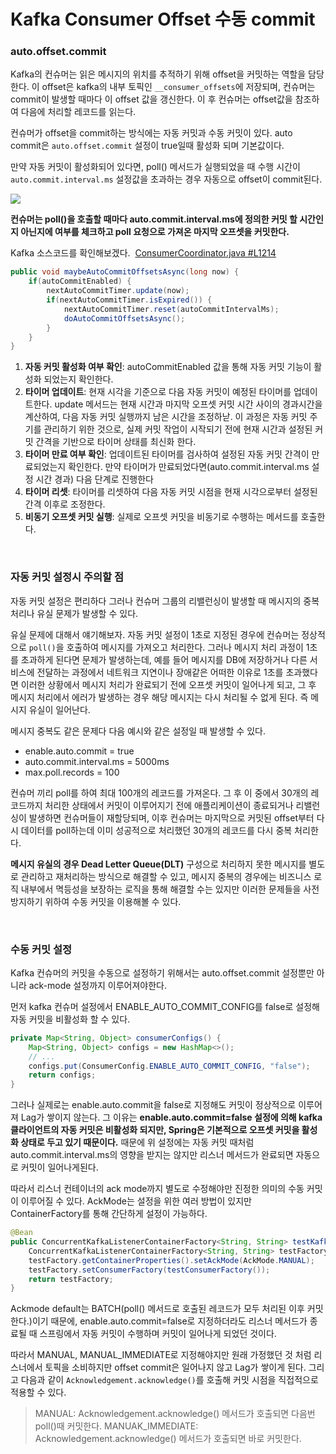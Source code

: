 # Kafka Consumer Offset 수동 commit 

### auto.offset.commit

Kafka의 컨슈머는 읽은 메시지의 위치를 추적하기 위해 offset을 커밋하는 역할을 담당한다. 이 offset은 kafka의 내부 토픽인 `__consumer_offsets`에 저장되며, 컨슈머는 commit이 발생할 때마다 이 offset 값을 갱신한다. 이 후 컨슈머는 offset값을 참조하여 다음에 처리할 레코드를 읽는다.

컨슈머가 offset을 commit하는 방식에는 자동 커밋과 수동 커밋이 있다. auto commit은 `auto.offset.commit` 설정이 true일때 활성화 되며 기본값이다.

만약 자동 커밋이 활성화되어 있다면, poll() 메서드가 실행되었을 때 수행 시간이 `auto.commit.interval.ms` 설정값을 초과하는 경우 자동으로 offset이 commit된다.

![](https://img1.daumcdn.net/thumb/R1280x0/?scode=mtistory2&fname=https%3A%2F%2Fblog.kakaocdn.net%2Fdn%2FdwL8Ae%2FbtsFxYBH8a2%2FgrvVUopy9FYVYNbW9MtOtk%2Fimg.png)

**컨슈머는 poll()을 호출할 때마다 auto.commit.interval.ms에 정의한 커밋 할 시간인지 아닌지에 여부를 체크하고 poll 요청으로 가져온 마지막 오프셋을 커밋한다.**

Kafka 소스코드를 확인해보겠다.  [ConsumerCoordinator.java #L1214](https://github.com/a0x8o/kafka/blob/master/clients/src/main/java/org/apache/kafka/clients/consumer/internals/ConsumerCoordinator.java#L1214)

```java
public void maybeAutoCommitOffsetsAsync(long now) {
	if(autoCommitEnabled) {
		nextAutoCommitTimer.update(now);
		if(nextAutoCommitTimer.isExpired()) {
			nextAutoCommitTimer.reset(autoCommitIntervalMs);
			doAutoCommitOffsetsAsync();
		}
	}
}
```

1. **자동 커밋 활성화 여부 확인**: autoCommitEnabled 값을 통해 자동 커밋 기능이 활성화 되었는지 확인한다.
2. **타이머 업데이트**: 현재 시각을 기준으로 다음 자동 커밋이 예정된 타이머를 업데이트한다. update 메서드는 현재 시간과 마지막 오프셋 커밋 시간 사이의 경과시간을 계산하여, 다음 자동 커밋 실행까지 남은 시간을 조정하낟. 이 과정은 자동 커밋 주기를 관리하기 위한 것으로, 실제 커밋 작업이 시작되기 전에 현재 시간과 설정된 커밋 간격을 기반으로 타이머 상태를 최신화 한다.
3. **타이머 만료 여부 확인**: 업데이트된 타이머를 검사하여 설정된 자동 커밋 간격이 만료되었는지 확인한다. 만약 타이머가 만료되었다면(auto.commit.interval.ms 설정 시간 경과) 다음 단계로 진행한다
4. **타이머 리셋**: 타이머를 리셋하여 다음 자동 커밋 시점을 현재 시각으로부터 설정된 간격 이후로 조정한다.
5. **비동기 오프셋 커밋 실행**: 실제로 오프셋 커밋을 비동기로 수행하는 메서드를 호출한다.


<br>

### 자동 커밋 설정시 주의할 점

자동 커밋 설정은 편리하다 그러나 컨슈머 그룹의 리밸런싱이 발생할 때 메시지의 중복 처리나 유실 문제가 발생할 수 있다.

유실 문제에 대해서 얘기해보자. 자동 커밋 설정이 1초로 지정된 경우에 컨슈머는 정상적으로 `poll()`을 호출하여 메시지를 가져오고 처리한다. 그러나 메시지 처리 과정이 1초를 초과하게 된다면 문제가 발생하는데, 예를 들어 메시지를 DB에 저장하거나 다른 서비스에 전달하는 과정에서 네트워크 지연이나 장애같은 어떠한 이유로 1초를 초과했다면 이러한 상황에서 메시지 처리가 완료되기 전에 오프셋 커밋이 일어나게 되고, 그 후 메시지 처리에서 에러가 발생하는 경우 해당 메시지는 다시 처리될 수 없게 된다. 즉 메시지 유실이 일어난다.

메시지 중복도 같은 문제다 다음 예시와 같은 설정일 때 발생할 수 있다.
- enable.auto.commit = true
- auto.commit.interval.ms = 5000ms
- max.poll.records = 100

컨슈머 끼리 poll를 하여 최대 100개의 레코드를 가져온다. 그 후 이 중에서 30개의 레코드까지 처리한 상태에서 커밋이 이루어지기 전에 애플리케이션이 종료되거나 리밸런싱이 발생하면 컨슈머들이 재할당되며, 이후 컨슈머는 마지막으로 커밋된 offset부터 다시 데이터를 poll하는데 이미 성공적으로 처리했던 30개의 레코드를 다시 중복 처리한다.

**메시지 유실의 경우 Dead Letter Queue(DLT)** 구성으로 처리하지 못한 메시지를 별도로 관리하고 재처리하는 방식으로 해결할 수 있고, 메시지 중복의 경우에는 비즈니스 로직 내부에서 멱등성을 보장하는 로직을 통해 해결할 수는 있지만 이러한 문제들을 사전 방지하기 위하여 수동 커밋을 이용해볼 수 있다.

<br>

### 수동 커밋 설정

Kafka 컨슈머의 커밋을 수동으로 설정하기 위해서는 auto.offset.commit 설정뿐만 아니라 ack-mode 설정까지 이루어져야한다.

먼저 kafka 컨슈머 설정에서 ENABLE_AUTO_COMMIT_CONFIG를 false로 설정해 자동 커밋을 비활성화 할 수 있다. 

```java
private Map<String, Object> consumerConfigs() {
	Map<String, Object> configs = new HashMap<>();    
	// ...     
	configs.put(ConsumerConfig.ENABLE_AUTO_COMMIT_CONFIG, "false");     
	return configs; 
}
```

그러나 실제로는 enable.auto.commit을 false로 지정해도 커밋이 정상적으로 이루어져 Lag가 쌓이지 않는다. 그 이유는 **enable.auto.commit=false 설정에 의해 kafka 클라이언트의 자동 커밋은 비활성화 되지만, Spring은 기본적으로 오프셋 커밋을 활성화 상태로 두고 있기 때문이다.** 때문에 위 설정에는 자동 커밋 때처럼 auto.commit.interval.ms의 영향을 받지는 않지만 리스너 메서드가 완료되면 자동으로 커밋이 일어나게된다.

따라서 리스너 컨테이너의 ack mode까지 별도로 수정해야만 진정한 의미의 수동 커밋이 이루어질 수 있다. AckMode는 설정을 위한 여러 방법이 있지만 ContainerFactory를 통해 간단하게 설정이 가능하다.

```java
@Bean 
public ConcurrentKafkaListenerContainerFactory<String, String> testKafkaListenerContainerFactory() {
	ConcurrentKafkaListenerContainerFactory<String, String> testFactory = new ConcurrentKafkaListenerContainerFactory<>();
	testFactory.getContainerProperties().setAckMode(AckMode.MANUAL);
	testFactory.setConsumerFactory(testConsumerFactory());
	return testFactory; 
}
```

Ackmode default는 BATCH(poll() 메서드로 호출된 레코드가 모두 처리된 이후 커밋한다.)이기 때문에, enable.auto.commit=false로 지정하더라도 리스너 메서드가 종료될 때 스프링에서 자동 커밋이 수행하며 커밋이 일어나게 되었던 것이다.

따라서 MANUAL, MANUAL_IMMEDIATE로 지정해야지만 원래 가정했던 것 처럼 리스너에서 토픽을 소비하지만 offset commit은 일어나지 않고 Lag가 쌓이게 된다. 그리고 다음과 같이 `Acknowledgement.acknowledge()`를 호출해 커밋 시점을 직접적으로 적용할 수 있다.

>  MANUAL: Acknowledgement.acknowledge() 메서드가 호출되면 다음번 poll()때 커밋한다.
>  MANUAK_IMMEDIATE: Acknowledgement.acknowledge() 메서드가 호출되면 바로 커밋한다.




